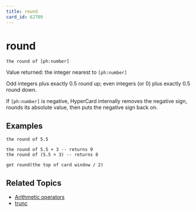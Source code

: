 ```yaml
---
title: round
card_id: 62709
---
```


# round

```
the round of [ph:number]
```

Value returned: the integer nearest to `[ph:number]`

Odd integers plus exactly 0.5 round up; even integers (or 0) plus exactly 0.5 round down.

If `[ph:number]` is negative, HyperCard internally removes the negative sign, rounds its absolute value, then puts the negative sign back on.


## Examples

```
the round of 5.5

the round of 5.5 + 3 -- returns 9
the round of (5.5 + 3) -- returns 8

get round(the top of card window / 2)
```

## Related Topics

* [Arithmetic operators](/HyperTalkReference/operatorsandconstants/Arithmetic-operators)
* [trunc](/HyperTalkReference/functions/trunc)
